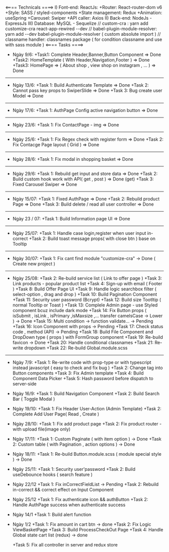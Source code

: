 <==== Technicals ====>
I) Font-end: ReactJs:
+Router: React-router-dom v6
+Style: SASS / styled-components
+State management: Redux
+Animation: useSpring
+Carousel: Swiper
+API caller: Axios
II) Back-end: NodeJs - ExpressJs
III) Database: MySQL - Sequelize
// custom-cra : yarn add customize-cra react-app-rewired --dev
// babel-plugin-module-resolver: yarn add --dev babel-plugin-module-resolver ( custom absolute import )
// classname handler: classnames package ( for condition classname and use with sass module )
<==== Tasks ====>

- Ngày 9/6:
  +Task1: Complete Header,Banner,Button Component => Done
  +Task2: HomeTemplate ( With Header,Navigation,Footer ) => Done
  +Task3: HomePage => ( About shop , view shop on instagram , ... ) => Done

---

- Ngày 13/6:
  +Task 1: Build Authenticate Template => Done
  +Task 2: Cannot pass key props to SwiperSlide => Done
  +Task 3: Bug create user Model => Done

---

- Ngày 17/6:
  +Task 1: AuthPage Config active navigation button => Done

---

- Ngày 23/6:
  +Task 1: Fix ContactPage - img => Done

---

- Ngày 25/6:
  +Task 1: Fix Regex check with register form => Done
  +Task 2: Fix Contacge Page layout ( Grid ) => Done

---

- Ngày 28/6:
  +Task 1: Fix modal in shopping basket => Done

---

- Ngày 29/6:
  +Task 1: Rebuild get input and store data => Done
  +Task 2: Build custom hook work with API( get , post ) => Done (get)
  +Task 3: Fixed Carousel Swiper => Done

---

- Ngày 15/07:
  +Task 1: Fixed AuthPage => Done
  +Task 2: Rebuild product Page => Done
  +Task 3: Build delete / read all user controller => Done

---

- Ngày 23 / 07:
  +Task 1: Build Information page UI => Done

---

- Ngày 25/07:
  +Task 1: Handle case login,register when user input in-correct
  +Task 2: Build toast message props( with close btn ) base on Tooltip

---

- Ngày 30/07:
  +Task 1: Fix cant find module "customize-cra" -> Done ( Create new project )

---

- Ngày 25/08:
  +Task 2: Re-build service list ( Link to offer page )
  +Task 3: Link products - popular product list
  +Task 4: Sign-up with email ( Footer )
  +Task 8: Build Offer Page UI
  +Task 9: Handle logic searchbox filter ( select-option , drag and drop )
  +Task 10: Build Pagination Component
  +Task 11: Security user password (Bcrypt)
  +Task 12: Build size Tootltip ( normal Tooltip or Toast )
  +Task 13: Complele Admin page - use Styled component bcuz include dark mode
  +Task 14: Fix Button props ( isSubmit , isLink , isPrimary ,isMaxsize ,... transfer camelsCase -> Lower ) -> Done
  +Task 15: Multi condition -> function validate... -> Pending
  +Task 16: Icon Component with props -> Pending
  +Task 17: Check status code , method (API) -> Pending
  +Task 18: Build File Component and DropDown type ( props ) with FormGroup component
  +Task 19: Re-build favicon -> Done
  +Task 20: Handle conditional classnames
  +Task 21: Re-write dropdown
  +Task 22: Re-build Global.module.scss

---

- Ngày 7/9:
  +Task 1: Re-write code with prop-type or with typescript instead javascript ( easy to check and fix bug )
  +Task 2: Change <a></a> tag into Button components
  +Task 3: Fix Admin template
  +Task 4: Build Component Data Picker
  +Task 5: Hash password before dispatch to server-side

- Ngày 16/9:
  +Task 1: Build Navigation Component
  +Task 2: Build Search Bar ( Toggle Modal )

- Ngày 19/10:
  +Task 1: Fix Header User-Action (Admin Template)
  +Task 2: Complete Add User Page( Read , Create )

- Ngày 28/10:
  +Task 1: Fix add product page
  +Task 2: Fix product router - with upload file(image only)

- Ngày 17/11:
  +Task 1: Custom Paginate ( with item option ) -> Done
  +Task 2: Custom table ( with Pagination , action options ) -> Done

- Ngày 18/11:
  +Task 1: Re-build Button.module.scss ( module special style ) -> Done

- Ngảy 25/11:
  +Task 1: Security user'password
  +Task 2: Build useDebounce hooks ( search feature )

- Ngày 22/12
  +Task 1: Fix inCorrectFieldList -> Pending
  +Task 2: Rebuild in-correct && correct effect on Input Component

- Ngày 25/12
  +Task 1: Fix authenticate icon && authButton
  +Task 2: Handle AuthPage success when authenticate success

- Ngày 14/1
  +Task 1: Build alert function

- Ngày 1/2
  +Task 1: Fix amount in cart btn -> done
  +Task 2: Fix Logic ViewBasketPage
  +Task 3: Build ProcessCheckOut Page
  +Task 4: Handle Global state cart list (redux) -> done

  +Task 5: Fix all controller in server and redux store
